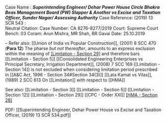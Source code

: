 Case Name : ***Superintending Engineer/ Dehar Power House Circle Bhakra Beas Management Board (PW) Slapper & Another vs Excise and Taxation Officer, Sunder Nagar/ Assessing Authority***
Case Reference: (2019) 13 SCR 543 :  
Neutral Citation:
Case Number: CA 8276-8277/2019
Court: Supreme Court
Bench: 03
Coram: Arun Mishra, MR Shah, BR Gavai
Date: 25.10.2019


–
Refer also:
[[Union of India vs Popular Construction]], (2001) 8 SCC 470
	(**Para 12**)  The pharse *but not thereafter*, amounts to an express exclusion within the meaning of [[Limitation - Section 29]](2) and therefore bars [[Limitation - Section 5]]
[[Consolidated Engineering Enterprises vs Principal Secretary, Irrigation Department]], (2008) 7 SCC 169
	[[Limitation - Section 14]] is not excluded when considering limitation period prescribed in [[A&C Act, 1996 - Section 34#Section 34(3)]]
[[Lata Kamat vs Vilas]], (1989) 2 SCC 613
	On [[Limitation]] with respect to [[HMA]]

See also:
[[Limitation - Section 3]]
[[Limitation - Section 5]]
[[Limitation - Section 12]]
[[Limitation - Section 29]] 
[[CPC - Order XXI]]
[[HMA - Section 28]](4)

PDF:
[[Superintending Engineer, Dehar Power House vs Excise and Taxation Officer, (2019) 13 SCR 534.pdf]]